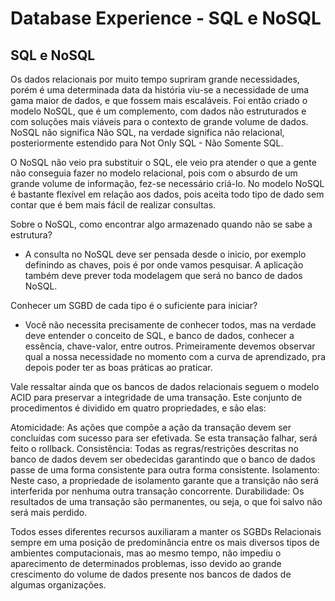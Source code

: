 # Database Experience - SQL e NoSQL


## SQL e NoSQL

Os dados relacionais por muito tempo supriram grande necessidades, 
porém é uma determinada data da história
viu-se a necessidade de uma gama maior de dados, e que 
fossem mais escaláveis.
Foi então criado o modelo NoSQL, que é um complemento, com dados não 
estruturados e com soluções mais viáveis para o contexto de grande volume
de dados. NoSQL não significa Não SQL, na verdade significa não relacional,
posteriormente estendido para Not Only SQL - Não Somente SQL.

O NoSQL não veio pra substituir o SQL, ele veio pra atender o que a gente
não conseguia fazer no modelo relacional, pois com o absurdo de um grande 
volume de informação, fez-se necessário criá-lo. No modelo NoSQL é bastante
flexível em relação aos dados, pois aceita todo tipo de dado sem contar que
é bem mais fácil de realizar consultas.

Sobre o NoSQL, como encontrar algo armazenado quando não se sabe a estrutura?

- A consulta no NoSQL deve ser pensada desde o inicio, por exemplo definindo
as chaves, pois é por onde vamos pesquisar. A aplicação também deve prever 
toda modelagem que será no banco de dados NoSQL.


Conhecer um SGBD de cada tipo é o suficiente para iniciar?

- Você não necessita precisamente de conhecer todos, mas na verdade deve
entender o conceito de SQL, e banco de dados, conhecer a essência, chave-valor,
entre outros. Primeiramente devemos observar qual a nossa necessidade no momento
 com a curva de aprendizado, pra depois poder ter as boas práticas ao praticar.

Vale ressaltar ainda que os bancos de dados relacionais seguem o modelo 
ACID para preservar a integridade de uma transação. Este conjunto de 
procedimentos é dividido em quatro propriedades, e são elas:

Atomicidade: As ações que compõe a ação da transação devem ser concluídas
 com sucesso para ser efetivada. Se esta transação falhar, será feito o 
rollback.
Consistência: Todas as regras/restrições descritas no banco de dados 
devem ser obedecidas garantindo que o banco de dados passe de uma forma 
consistente para outra forma consistente.
Isolamento: Neste caso, a propriedade de isolamento garante que a 
transição não será interferida por nenhuma outra transação concorrente.
Durabilidade: Os resultados de uma transação são permanentes, ou seja, o 
que foi salvo não será mais perdido.


Todos esses diferentes recursos auxiliaram a manter os SGBDs Relacionais 
sempre em uma posição de predominância entre os mais diversos tipos de ambientes 
computacionais, mas ao mesmo tempo, não impediu o aparecimento de determinados
 problemas, isso devido ao grande crescimento do volume de dados presente nos
 bancos de dados de algumas organizações.

 
